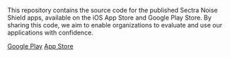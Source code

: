 This repository contains the source code for the published Sectra Noise Shield apps, available on the iOS App Store and Google Play Store. By sharing this code, we aim to enable organizations to evaluate and use our applications with confidence.

[Google Play](https://play.google.com/store/apps/details?id=com.sectra.noiseshield)
[App Store](https://apps.apple.com/se/app/sectra-noise-shield/id6737765292)